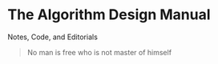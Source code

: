 # The Algorithm Design Manual
Notes, Code, and Editorials
> No man is free who is not master of himself
